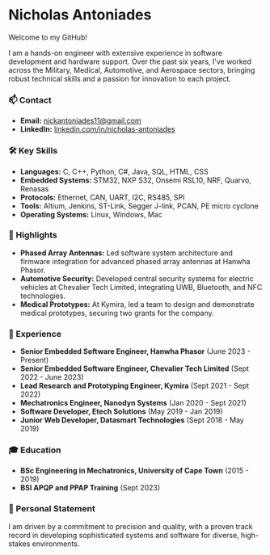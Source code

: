 
# Nicholas Antoniades

Welcome to my GitHub!

I am a hands-on engineer with extensive experience in software development and hardware support. Over the past six years, I've worked across the Military, Medical, Automotive, and Aerospace sectors, bringing robust technical skills and a passion for innovation to each project.

### 📫 Contact
- **Email:** nickantoniades11@gmail.com
- **LinkedIn:** [linkedin.com/in/nicholas-antoniades](https://www.linkedin.com/in/nicholas-antoniades)

### 🛠️ Key Skills
- **Languages:** C, C++, Python, C#, Java, SQL, HTML, CSS
- **Embedded Systems:** STM32, NXP S32, Onsemi RSL10, NRF, Quarvo, Renasas
- **Protocols:** Ethernet, CAN, UART, I2C, RS485, SPI
- **Tools:** Altium, Jenkins, ST-Link, Segger J-link, PCAN, PE micro cyclone
- **Operating Systems:** Linux, Windows, Mac

### 📘 Highlights
- **Phased Array Antennas:** Led software system architecture and firmware integration for advanced phased array antennas at Hanwha Phasor.
- **Automotive Security:** Developed central security systems for electric vehicles at Chevalier Tech Limited, integrating UWB, Bluetooth, and NFC technologies.
- **Medical Prototypes:** At Kymira, led a team to design and demonstrate medical prototypes, securing two grants for the company.

### 💼 Experience
- **Senior Embedded Software Engineer, Hanwha Phasor** (June 2023 - Present)
- **Senior Embedded Software Engineer, Chevalier Tech Limited** (Sept 2022 - June 2023)
- **Lead Research and Prototyping Engineer, Kymira** (Sept 2021 - Sept 2022)
- **Mechatronics Engineer, Nanodyn Systems** (Jan 2020 - Sept 2021)
- **Software Developer, Etech Solutions** (May 2019 - Jan 2019)
- **Junior Web Developer, Datasmart Technologies** (Sept 2018 - May 2019)

### 🎓 Education
- **BSc Engineering in Mechatronics, University of Cape Town** (2015 - 2019)
- **BSI APQP and PPAP Training** (Sept 2023)

### 🌟 Personal Statement
I am driven by a commitment to precision and quality, with a proven track record in developing sophisticated systems and software for diverse, high-stakes environments.
